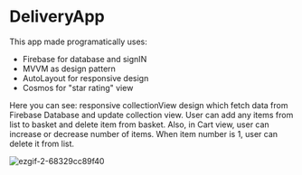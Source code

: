 # DeliveryApp

This app made programatically uses:

- Firebase for database and signIN
- MVVM as design pattern
- AutoLayout for responsive design 
- Cosmos for "star rating" view


Here you can see: responsive collectionView design which fetch data from Firebase Database and update collection view. 
User can add any items from list to basket and delete item from basket. Also, in Cart view, user can increase or decrease 
number of items. When item number is 1, user can delete it from list.

![ezgif-2-68329cc89f40](https://user-images.githubusercontent.com/47345666/125427025-f17182f5-8d65-4dde-bff2-b22a7821c74e.gif)
